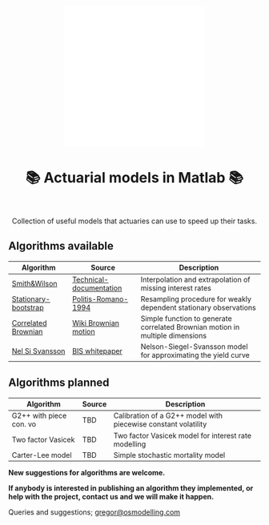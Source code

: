 <div align="center">
  <a href="https://github.com/open-source-modelling" target="_blank">
    <picture>
      <img src="images/Open-source modelling-logos_transparent.png" width=280 alt="Logo"/>
    </picture>
  </a>
</div>

<h1 align="center" style="border-botom: none">
  <b>📚 Actuarial models in Matlab 📚
  </b>
</h1>

</br>

<p align="center">
    Collection of useful models that actuaries can use to speed up their tasks. 
</p>

## Algorithms available

| Algorithm              | Source                              | Description                                                                   |
| ---------------------- | ----------------------------------- | ------------------------------------------------------------------------------|
| [Smith&Wilson]         | [Technical-documentation]           | Interpolation and extrapolation of missing interest rates                     |
| [Stationary-bootstrap] | [Politis-Romano-1994]               | Resampling procedure for weakly dependent stationary observations             |
| [Correlated Brownian]  | [Wiki Brownian motion]              | Simple function to generate correlated Brownian motion in multiple dimensions |
| [Nel Si Svansson]      | [BIS whitepaper]                    | Nelson-Siegel-Svansson model for approximating the yield curve                |

[Smith&Wilson]: https://github.com/open-source-modelling/insurance_matlab/tree/main/smith%26wilson
[Technical-documentation]: https://www.eiopa.europa.eu/sites/default/files/risk_free_interest_rate/12092019-technical_documentation.pdf
[Stationary-bootstrap]: https://github.com/open-source-modelling/insurance_matlab/tree/main/stationary-bootstrap
[Politis-Romano-1994]: https://www.researchgate.net/publication/254287565_The_Stationary_Bootstrap
[Correlated Brownian]: https://github.com/open-source-modelling/insurance_matlab/tree/main/correlated_brownian_motion
[Wiki Brownian motion]: https://en.wikipedia.org/wiki/Brownian_motion
[Nel Si Svansson]: https://github.com/open-source-modelling/insurance_matlab/tree/main/NelsonSiegelSvansson
[BIS whitepaper]: https://www.bis.org/publ/bppdf/bispap25l.pdf

## Algorithms planned

| Algorithm              | Source                              | Description                                                           |
| ---------------------- | ----------------------------------- | --------------------------------------------------------------------- |
| G2++ with piece con. vo| TBD                                 | Calibration of a G2++ model with piecewise constant volatility         |
| Two factor Vasicek     | TBD                                 | Two factor Vasicek model for interest rate modelling                  |
| Carter-Lee model       | TBD                                 | Simple stochastic mortality model                                     |

<b> New suggestions for algorithms are welcome. </b>

<b>If anybody is interested in publishing an algorithm they implemented, or help with the project, contact us and we will make it happen. </b>

Queries and suggestions; gregor@osmodelling.com
